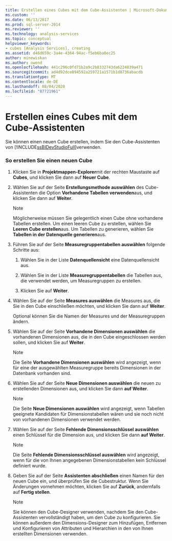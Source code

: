 ```yaml
---
title: Erstellen eines Cubes mit dem Cube-Assistenten | Microsoft-Dokumentation
ms.custom: ''
ms.date: 06/13/2017
ms.prod: sql-server-2014
ms.reviewer: ''
ms.technology: analysis-services
ms.topic: conceptual
helpviewer_keywords:
- cubes [Analysis Services], creating
ms.assetid: d46d659c-3a4e-4364-94ac-f5eb6ba0ec25
author: minewiskan
ms.author: owend
ms.openlocfilehash: 441c296c0fd71b2a9c2b8332743da6224839a471
ms.sourcegitcommit: ad4d92dce894592a259721a1571b1d8736abacdb
ms.translationtype: MT
ms.contentlocale: de-DE
ms.lasthandoff: 08/04/2020
ms.locfileid: "87721961"
---
```

# <a name="create-a-cube-using-the-cube-wizard"></a>Erstellen eines Cubes mit dem Cube-Assistenten
  Sie können einen neuen Cube erstellen, indem Sie den Cube-Assistenten von [!INCLUDE[ssBIDevStudioFull](../../includes/ssbidevstudiofull-md.md)]verwenden.  
  
### <a name="to-create-a-new-cube"></a>So erstellen Sie einen neuen Cube  
  
1.  Klicken Sie in **Projektmappen-Explorer**mit der rechten Maustaste auf **Cubes**, und klicken Sie dann auf **Neuer Cube**.  
  
2.  Wählen Sie auf der Seite **Erstellungsmethode auswählen** des Cube-Assistenten die Option **Vorhandene Tabellen verwenden**aus, und klicken Sie dann auf **Weiter**.  
  
    > [!NOTE]  
    >  Möglicherweise müssen Sie gelegentlich einen Cube ohne vorhandene Tabellen erstellen. Um einen leeren Cube zu erstellen, wählen Sie **Leeren Cube erstellen**aus. Um Tabellen zu generieren, wählen Sie **Tabellen in der Datenquelle generieren**aus.  
  
3.  Führen Sie auf der Seite **Measuregruppentabellen auswählen** folgende Schritte aus:  
  
    1.  Wählen Sie in der Liste **Datenquellensicht** eine Datenquellensicht aus.  
  
    2.  Wählen Sie in der Liste **Measuregruppentabellen** die Tabellen aus, die verwendet werden, um Measuregruppen zu erstellen.  
  
    3.  Klicken Sie auf **Weiter**.  
  
4.  Wählen Sie auf der Seite **Measures auswählen** die Measures aus, die Sie in den Cube einschließen möchten, und klicken Sie dann auf **Weiter**.  
  
     Optional können Sie die Namen der Measures und der Measuregruppen ändern.  
  
5.  Wählen Sie auf der Seite **Vorhandene Dimensionen auswählen** die vorhandenen Dimensionen aus, die in den Cube eingeschlossen werden sollen, und klicken Sie auf **Weiter**.  
  
    > [!NOTE]  
    >   Die Seite **Vorhandene Dimensionen auswählen** wird angezeigt, wenn für eine der ausgewählten Measuregruppe bereits Dimensionen in der Datenbank vorhanden sind.  
  
6.  Wählen Sie auf der Seite **Neue Dimensionen auswählen** die neuen zu erstellenden Dimensionen aus, und klicken Sie dann **auf Weiter**.  
  
    > [!NOTE]  
    >   Die Seite **Neue Dimensionen auswählen** wird angezeigt, wenn Tabellen geeignete Kandidaten für Dimensionstabellen wären und sie noch nicht von vorhandenen Dimensionen verwendet werden.  
  
7.  Wählen Sie auf der Seite **Fehlende Dimensionsschlüssel auswählen** einen Schlüssel für die Dimension aus, und klicken Sie dann **auf Weiter**.  
  
    > [!NOTE]  
    >   Die Seite **Fehlende Dimensionsschlüssel auswählen** wird angezeigt, wenn für die von Ihnen angegebenen Dimensionstabellen kein Schlüssel definiert wurde.  
  
8.  Geben Sie auf der Seite **Assistenten abschließen** einen Namen für den neuen Cube ein, und überprüfen Sie die Cubestruktur. Wenn Sie Änderungen vornehmen möchten, klicken Sie auf **Zurück**, andernfalls auf **Fertig stellen**.  
  
    > [!NOTE]  
    >  Sie können den Cube-Designer verwenden, nachdem Sie den Cube-Assistenten vervollständigt haben, um den Cube zu konfigurieren. Sie können außerdem den Dimensions-Designer zum Hinzufügen, Entfernen und Konfigurieren von Attributen und Hierarchien in den von Ihnen erstellten Dimensionen verwenden.  
  
  
